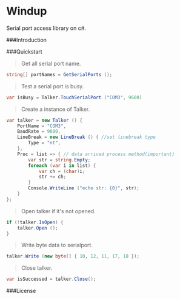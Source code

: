 Windup
======

Serial port access library on c#. 

###Introduction

###Quickstart
>Get all serial port name.

```C#
string[] portNames = GetSerialPorts ();
````

>Test a serial port is busy.

```C#
var isBusy = Talker.TouchSerialPort ("COM3", 9600)
````

>Create a instance of Talker.

```C#
var talker = new Talker () {
	PortName = "COM3",
	BaudRate = 9600,
	LineBreak = new LineBreak () { //set linebreak type
		Type = "nt",
	},
	Proc = list => { // data arrived process method(important)
		var str = string.Empty;
		foreach (var i in list) {
			var ch = (char)i;
			str += ch;
		}
		Console.WriteLine ("echo str: {0}", str);
	}
};
````

>Open talker if it's not opened.

```C#
if (!talker.IsOpen) {
	talker.Open (); 
}
````

>Write byte data to serialport.

```C#
talker.Write (new byte[] { 10, 12, 11, 17, 18 });
````

>Close talker.

```C#
var isSuccessed = talker.Close();
````
	
###License